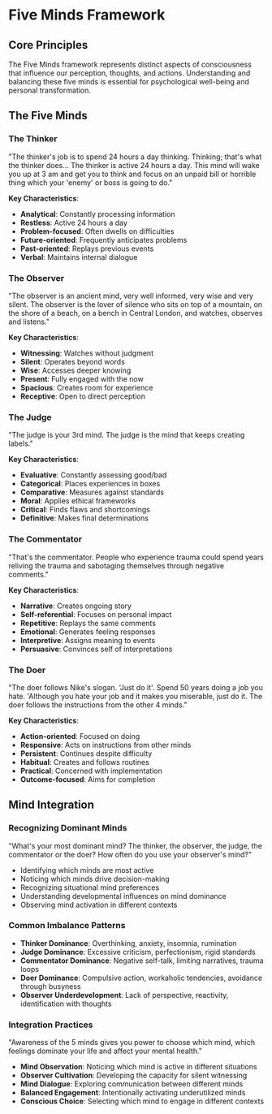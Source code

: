 # Five Minds Framework

## Core Principles
The Five Minds framework represents distinct aspects of consciousness that influence our perception, thoughts, and actions. Understanding and balancing these five minds is essential for psychological well-being and personal transformation.

## The Five Minds

### The Thinker
"The thinker's job is to spend 24 hours a day thinking. Thinking; that's what the thinker does... The thinker is active 24 hours a day. This mind will wake you up at 3 am and get you to think and focus on an unpaid bill or horrible thing which your 'enemy' or boss is going to do."

**Key Characteristics**:
- **Analytical**: Constantly processing information
- **Restless**: Active 24 hours a day
- **Problem-focused**: Often dwells on difficulties
- **Future-oriented**: Frequently anticipates problems
- **Past-oriented**: Replays previous events
- **Verbal**: Maintains internal dialogue

### The Observer
"The observer is an ancient mind, very well informed, very wise and very silent. The observer is the lover of silence who sits on top of a mountain, on the shore of a beach, on a bench in Central London, and watches, observes and listens."

**Key Characteristics**:
- **Witnessing**: Watches without judgment
- **Silent**: Operates beyond words
- **Wise**: Accesses deeper knowing
- **Present**: Fully engaged with the now
- **Spacious**: Creates room for experience
- **Receptive**: Open to direct perception

### The Judge
"The judge is your 3rd mind. The judge is the mind that keeps creating labels."

**Key Characteristics**:
- **Evaluative**: Constantly assessing good/bad
- **Categorical**: Places experiences in boxes
- **Comparative**: Measures against standards
- **Moral**: Applies ethical frameworks
- **Critical**: Finds flaws and shortcomings
- **Definitive**: Makes final determinations

### The Commentator
"That's the commentator. People who experience trauma could spend years reliving the trauma and sabotaging themselves through negative comments."

**Key Characteristics**:
- **Narrative**: Creates ongoing story
- **Self-referential**: Focuses on personal impact
- **Repetitive**: Replays the same comments
- **Emotional**: Generates feeling responses
- **Interpretive**: Assigns meaning to events
- **Persuasive**: Convinces self of interpretations

### The Doer
"The doer follows Nike's slogan. 'Just do it'. Spend 50 years doing a job you hate. 'Although you hate your job and it makes you miserable, just do it. The doer follows the instructions from the other 4 minds."

**Key Characteristics**:
- **Action-oriented**: Focused on doing
- **Responsive**: Acts on instructions from other minds
- **Persistent**: Continues despite difficulty
- **Habitual**: Creates and follows routines
- **Practical**: Concerned with implementation
- **Outcome-focused**: Aims for completion

## Mind Integration

### Recognizing Dominant Minds
"What's your most dominant mind? The thinker, the observer, the judge, the commentator or the doer? How often do you use your observer's mind?"

- Identifying which minds are most active
- Noticing which minds drive decision-making
- Recognizing situational mind preferences
- Understanding developmental influences on mind dominance
- Observing mind activation in different contexts

### Common Imbalance Patterns
- **Thinker Dominance**: Overthinking, anxiety, insomnia, rumination
- **Judge Dominance**: Excessive criticism, perfectionism, rigid standards
- **Commentator Dominance**: Negative self-talk, limiting narratives, trauma loops
- **Doer Dominance**: Compulsive action, workaholic tendencies, avoidance through busyness
- **Observer Underdevelopment**: Lack of perspective, reactivity, identification with thoughts

### Integration Practices
"Awareness of the 5 minds gives you power to choose which mind, which feelings dominate your life and affect your mental health."

- **Mind Observation**: Noticing which mind is active in different situations
- **Observer Cultivation**: Developing the capacity for silent witnessing
- **Mind Dialogue**: Exploring communication between different minds
- **Balanced Engagement**: Intentionally activating underutilized minds
- **Conscious Choice**: Selecting which mind to engage in different contexts
